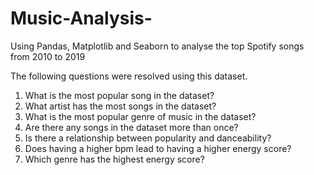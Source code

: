 # Music-Analysis-
Using Pandas, Matplotlib and Seaborn to analyse the top Spotify songs from 2010 to 2019

The following questions were resolved using this dataset.

1. What is the most popular song in the dataset?
2. What artist has the most songs in the dataset?
3. What is the most popular genre of music in the dataset?
4. Are there any songs in the dataset more than once?
5. Is there a relationship between popularity and danceability?
6. Does having a higher bpm lead to having a higher energy score?
7. Which genre has the highest energy score?
